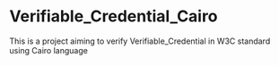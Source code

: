 # Verifiable_Credential_Cairo
This is a project aiming to verify Verifiable_Credential in W3C standard using Cairo language
